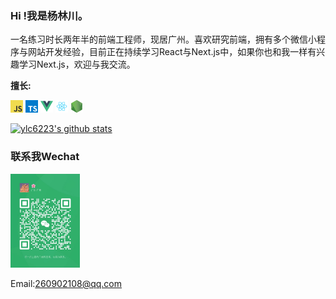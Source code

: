 ### Hi !我是杨林川。
一名练习时长两年半的前端工程师，现居广州。喜欢研究前端，拥有多个微信小程序与网站开发经验，目前正在持续学习React与Next.js中，如果你也和我一样有兴趣学习Next.js，欢迎与我交流。



**擅长:**

<code><img height="20" src="https://raw.githubusercontent.com/github/explore/80688e429a7d4ef2fca1e82350fe8e3517d3494d/topics/javascript/javascript.png"></code>
<code><img height="20" src="https://raw.githubusercontent.com/github/explore/80688e429a7d4ef2fca1e82350fe8e3517d3494d/topics/typescript/typescript.png"></code>
<code><img height="20" src="https://raw.githubusercontent.com/github/explore/80688e429a7d4ef2fca1e82350fe8e3517d3494d/topics/vue/vue.png"></code>
<code><img height="20" src="https://raw.githubusercontent.com/github/explore/80688e429a7d4ef2fca1e82350fe8e3517d3494d/topics/react/react.png"></code>
<code><img height="20" src="https://raw.githubusercontent.com/github/explore/80688e429a7d4ef2fca1e82350fe8e3517d3494d/topics/nodejs/nodejs.png"></code>



[![ylc6223's github stats](https://github-readme-stats.vercel.app/api?username=ylc6223)](https://github.com/anuraghazra/github-readme-stats)

### 联系我Wechat
<img height="150" src="./WechatIMG11.jpg" />

Email:260902108@qq.com
